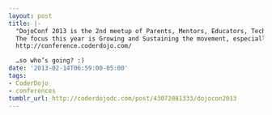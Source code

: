 ```yaml
---
layout: post
title: |-
  "DojoConf 2013 is the 2nd meetup of Parents, Mentors, Educators, Technologists and pretty much anybody with an interest in Coder Dojo.
  The focus this year is Growing and Sustaining the movement, especially getting people on the ground to learn and share what works and encourage new Dojos with their stories.”
  http://conference.coderdojo.com/

  …so who’s going? :)
date: '2013-02-14T06:59:00-05:00'
tags:
- CoderDojo
- conferences
tumblr_url: http://coderdojodc.com/post/43072081333/dojocon2013
---
```

